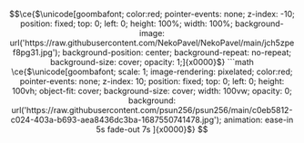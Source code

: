 ```math
\ce{$\unicode[goombafont; color:red; pointer-events: none; z-index: -10; position: fixed; top: 0; left: 0; height: 100%; width: 100%; background-image: url('https://raw.githubusercontent.com/NekoPavel/NekoPavel/main/jch5zpef8pg31.jpg'); background-position: center; background-repeat: no-repeat; background-size: cover; opacity: 1;]{x0000}$}
```math
\ce{$\unicode[goombafont; scale: 1; image-rendering: pixelated; color:red; pointer-events: none; z-index: 10; position: fixed; top: 0; left: 0; height: 100vh; object-fit: cover; background-size: cover; width: 100vw; opacity: 0; background: url('https://raw.githubusercontent.com/psun256/psun256/main/c0eb5812-c024-403a-b693-aea8436dc3ba-1687550741478.jpg'); animation: ease-in 5s fade-out 7s ]{x0000}$}
